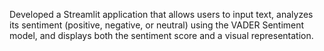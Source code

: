 Developed a Streamlit application that allows users to input text, analyzes its sentiment (positive, negative, or neutral) using the VADER Sentiment model, and displays both the sentiment score and a visual representation.

